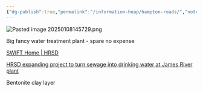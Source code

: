 ```yaml
---
{"dg-publish":true,"permalink":"/information-heap/hampton-roads/","noteIcon":"","created":"2025-05-20T09:18:16.344-05:00"}
---
```


![Pasted image 20250108145729.png](/img/user/Secondary/Images/Pasted%20image%2020250108145729.png)

Big fancy water treatment plant - spare no expense

[SWIFT Home | HRSD](https://www.hrsd.com/swift)

[HRSD expanding project to turn sewage into drinking water at James River plant](https://www.whro.org/local-news/2022-07-20/converting-sewage-to-drinking-water-hrsd-initiative-expands-to-james-river-plant)

Bentonite clay layer